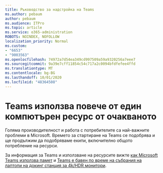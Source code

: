```yaml
---
title: Ръководство за надстройка на Teams
ms.author: pebaum
author: pebaum
ms.audience: ITPro
ms.topic: article
ms.service: o365-administration
ROBOTS: NOINDEX, NOFOLLOW
localization_priority: Normal
ms.custom:
- "6653"
- "9003563"
ms.openlocfilehash: 74972a7d54ea349cd997509a59a9320256a7eee7
ms.sourcegitcommit: 9a39e7cff11854c54c717a2c0094bfdfefee4ffd
ms.translationtype: MT
ms.contentlocale: bg-BG
ms.lasthandoff: 10/01/2020
ms.locfileid: "48364508"
---
```

# <a name="teams-is-using-more-computer-resources-than-expected"></a>Teams използва повече от един компютърен ресурс от очакваното

Голяма производителност и работа с потребителите са най-важните проблеми в Microsoft. Времето за стартиране на Teams се подобрява и ще продължим да подобряваме екипи, включително общото потребление на ресурси.  

За информация за Teams и използване на ресурсите вижте [как Microsoft Teams използва памет](https://docs.microsoft.com/microsoftteams/teams-memory-usage-perf)  и  [Teams е бавен по време на събрания на лаптопи на докинг станция за 4k/HDR монитори](https://docs.microsoft.com/MicrosoftTeams/troubleshoot/known-issues/teams-slow-video-meetings-laptops-4k).
